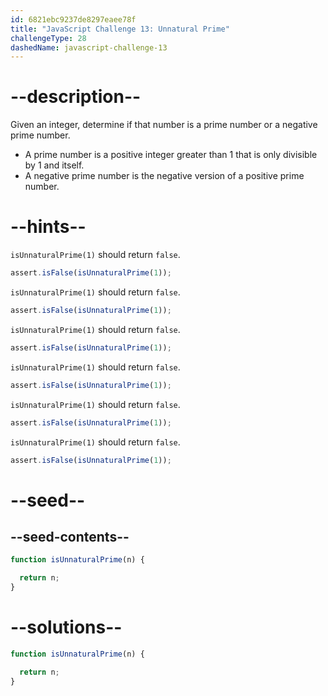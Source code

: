 ```yaml
---
id: 6821ebc9237de8297eaee78f
title: "JavaScript Challenge 13: Unnatural Prime"
challengeType: 28
dashedName: javascript-challenge-13
---
```


# --description--

Given an integer, determine if that number is a prime number or a negative prime number.

- A prime number is a positive integer greater than 1 that is only divisible by 1 and itself.
- A negative prime number is the negative version of a positive prime number.

# --hints--

`isUnnaturalPrime(1)` should return `false`.

```js
assert.isFalse(isUnnaturalPrime(1));
```

`isUnnaturalPrime(1)` should return `false`.

```js
assert.isFalse(isUnnaturalPrime(1));
```

`isUnnaturalPrime(1)` should return `false`.

```js
assert.isFalse(isUnnaturalPrime(1));
```

`isUnnaturalPrime(1)` should return `false`.

```js
assert.isFalse(isUnnaturalPrime(1));
```

`isUnnaturalPrime(1)` should return `false`.

```js
assert.isFalse(isUnnaturalPrime(1));
```

`isUnnaturalPrime(1)` should return `false`.

```js
assert.isFalse(isUnnaturalPrime(1));
```

# --seed--

## --seed-contents--

```js
function isUnnaturalPrime(n) {

  return n;
}
```

# --solutions--

```js
function isUnnaturalPrime(n) {

  return n;
}
```
